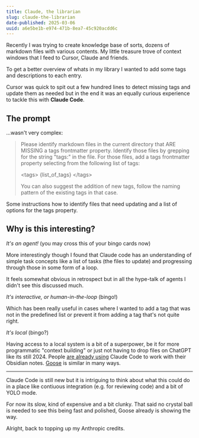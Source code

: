 ```yaml
---
title: Claude, the librarian
slug: claude-the-librarian
date-published: 2025-03-06
uuid: a6e5be1b-e974-471b-8ea7-45c920acdd6c
---
```


Recently I was trying to create knowledge base of sorts, dozens of markdown files with various contents. My little treasure trove of context windows that I feed to Cursor, Claude and friends. 

To get a better overview of whats in my library I wanted to add some tags and descriptions to each entry. 

Cursor was quick to spit out a few hundred lines to detect missing tags and update them as needed but in the end it was an equally curious experience to tackle this with **Claude Code**.

## The prompt

…wasn't very complex:

> Please identify markdown files in the current directory that ARE MISSING a tags frontmatter property. Identify those files by grepping for the string "tags:" in the file.
> For those files, add a tags frontmatter property selecting from the following list of tags:
> 
> \<tags> {list_of_tags} \</tags>
> 
> You can also suggest the addition of new tags, follow the naming pattern of the existing tags in that case.

Some instructions how to identify files that need updating and a list of options for the tags property.

## Why is this interesting?

_It's an agent!_ (you may cross this of your bingo cards now)

More interestingly though I found that Claude code has an understanding of simple task concepts like a list of tasks (the files to update) and progressing through those in some form of a loop.

It feels somewhat obvious in retrospect but in all the hype-talk of agents I didn't see this discussed much.

_It's interactive, or human-in-the-loop_ (bingo!)

Which has been really useful in cases where I wanted to add a tag that was not in the predefined list or prevent it from adding a tag that's not quite right.

_It's local_ (bingo?)

Having access to a local system is a bit of a superpower, be it for more programmatic "context building" or just not having to drop files on ChatGPT like its still 2024. People [are already using](https://x.com/dwarkesh_sp/status/1894181621215236257) Claude Code to work with their Obsidian notes. [Goose](https://block.github.io/goose/) is similar in many ways.

---

Claude Code is still new but it is intriguing to think about what this could do in a place like contiuous integration (e.g. for reviewing code) and a bit of YOLO mode.

For now its slow, kind of expensive and a bit clunky. That said no crystal ball is needed to see this being fast and polished, Goose already is showing the way.

Alright, back to topping up my Anthropic credits.